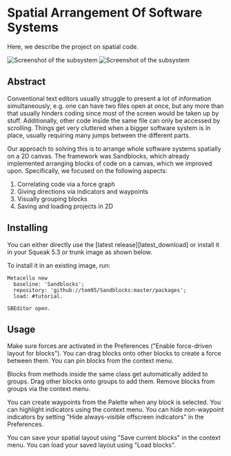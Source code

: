 # Spatial Arrangement Of Software Systems

Here, we describe the project on spatial code.

![Screenshot of the subsystem](https://raw.githubusercontent.com/tom95/sandblocks/master/screenshots/spatial-code-light.png)
![Screenshot of the subsystem](https://raw.githubusercontent.com/tom95/sandblocks/master/screenshots/spatial-code-dark.png)

## Abstract

Conventional text editors usually struggle to present a lot of information simultaneously, e.g. one can have two files open at once, but any more than that usually hinders coding since most of the screen would be taken up by stuff. Additionally, other code inside the same file can only be accessed by scrolling.
Things get very cluttered when a bigger software system is in place, usually requiring many jumps between the different parts. 

Our approach to solving this is to arrange whole software systems spatially on a 2D canvas. The framework was Sandblocks, which already implemented arranging blocks of code on a canvas, which we improved upon. Specifically, we focused on the following aspects:

1. Correlating code via a force graph
2. Giving directions via indicators and waypoints
3. Visually grouping blocks
4. Saving and loading projects in 2D


## Installing

You can either directly use the [latest release][latest_download] or install it in your Squeak 5.3 or trunk image as shown below.

To install it in an existing image, run:
```smalltalk
Metacello new
  baseline: 'Sandblocks';
  repository: 'github://tom95/Sandblocks:master/packages';
  load: #tutorial.

SBEditor open.
```

## Usage

Make sure forces are activated in the Preferences ("Enable force-driven layout for blocks"). You can drag blocks onto other blocks to create a force between them. You can pin blocks from the context menu.

Blocks from methods inside the same class get automatically added to groups. Drag other blocks onto groups to add them. Remove blocks from groups via the context menu.

You can create waypoints from the Palette when any block is selected. You can highlight indicators using the context menu. You can hide non-waypoint indicators by setting "Hide always-visible offscreen indicators" in the Preferences.

You can save your spatial layout using "Save current blocks" in the context menu. You can load your saved layout using "Load blocks".
